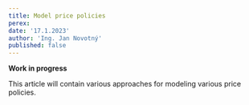 ```yaml
---
title: Model price policies
perex:
date: '17.1.2023'
author: 'Ing. Jan Novotný'
published: false
---
```


**Work in progress**

This article will contain various approaches for modeling various price policies.